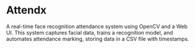 # Attendx
A real-time face recognition attendance system using OpenCV and a Web UI. This system captures facial data, trains a recognition model, and automates attendance marking, storing data in a CSV file with timestamps.
